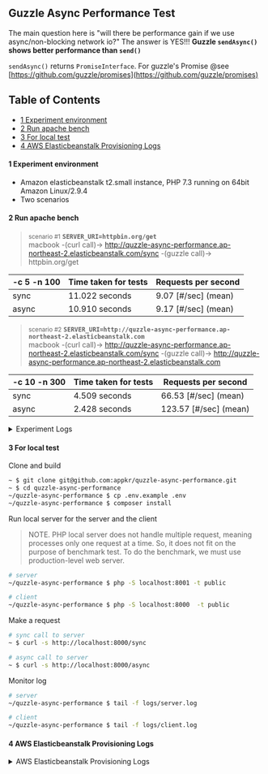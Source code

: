 ## Guzzle Async Performance Test

The main question here is "will there be performance gain if we use async/non-blocking network io?"
The answer is YES!!! **Guzzle `sendAsync()` shows better performance than `send()`**

`sendAsync()` returns `PromiseInterface`. For guzzle's Promise @see [https://github.com/guzzle/promises](https://github.com/guzzle/promises)

<!--ts-->
## Table of Contents
* [1 Experiment environment](#1-experiment-environment)
* [2 Run apache bench](#2-run-apache-bench)
* [3 For local test](#3-for-local-test)
* [4 AWS Elasticbeanstalk Provisioning Logs](#4-aws-elasticbeanstalk-provisioning-logs)
<!--te-->

#### 1 Experiment environment
- Amazon elasticbeanstalk t2.small instance, PHP 7.3 running on 64bit Amazon Linux/2.9.4
- Two scenarios 

#### 2 Run apache bench
> <small>scenario #1</small> **`SERVER_URI=httpbin.org/get`**<br/>
> macbook -(curl call)-> http://quzzle-async-performance.ap-northeast-2.elasticbeanstalk.com/sync -(guzzle call)-> httpbin.org/get

-c 5 -n 100|Time taken for tests|Requests per second
---|---|---
sync|11.022 seconds|9.07 [#/sec] (mean)
async|10.910 seconds|9.17 [#/sec] (mean)

> <small>scenario #2</small> **`SERVER_URI=http://quzzle-async-performance.ap-northeast-2.elasticbeanstalk.com`**<br/>
>  macbook -(curl call)-> http://quzzle-async-performance.ap-northeast-2.elasticbeanstalk.com/sync -(guzzle call)-> http://quzzle-async-performance.ap-northeast-2.elasticbeanstalk.com

-c 10 -n 300|Time taken for tests|Requests per second
---|---|---
sync|4.509 seconds|66.53 [#/sec] (mean)
async|2.428 seconds|123.57 [#/sec] (mean)

<details>
<summary>Experiment Logs</summary>

```bash
# ------------------------------------------------------------------------------
# SERVER_URI=httpbin.org/get
# ------------------------------------------------------------------------------

# This command will make 100 requests using 5 threads
~ $ ab -c 5 -n 100 -H "Accept: application/json" http://quzzle-async-performance.ap-northeast-2.elasticbeanstalk.com/sync

# Concurrency Level:      5
# Time taken for tests:   11.022 seconds
# Complete requests:      100
# Failed requests:        0
# Total transferred:      42900 bytes
# HTML transferred:       25100 bytes
# Requests per second:    9.07 [#/sec] (mean)
# Time per request:       551.119 [ms] (mean)
# Time per request:       110.224 [ms] (mean, across all concurrent requests)
# Transfer rate:          3.80 [Kbytes/sec] received
# 
# Connection Times (ms)
#               min  mean[+/-sd] median   max
# Connect:        7   10   2.0      9      17
# Processing:   398  501 104.6    496     876
# Waiting:      397  500 104.4    496     875
# Total:        406  511 105.3    506     884
# 
# Percentage of the requests served within a certain time (ms)
#   50%    506
#   66%    611
#   75%    613
#   80%    614
#   90%    615
#   95%    711
#   98%    715
#   99%    884
#  100%    884 (longest request)

~ $ ab -c 5 -n 100 -H "Accept: application/json" http://quzzle-async-performance.ap-northeast-2.elasticbeanstalk.com/async
# Concurrency Level:      5
# Time taken for tests:   10.910 seconds
# Complete requests:      100
# Failed requests:        0
# Total transferred:      42900 bytes
# HTML transferred:       25100 bytes
# Requests per second:    9.17 [#/sec] (mean)
# Time per request:       545.513 [ms] (mean)
# Time per request:       109.103 [ms] (mean, across all concurrent requests)
# Transfer rate:          3.84 [Kbytes/sec] received
# 
# Connection Times (ms)
#               min  mean[+/-sd] median   max
# Connect:        8   10   3.0     10      26
# Processing:   399  511  90.3    502     655
# Waiting:      399  511  90.2    502     655
# Total:        407  522  90.2    510     667
# 
# Percentage of the requests served within a certain time (ms)
#   50%    510
#   66%    613
#   75%    614
#   80%    614
#   90%    650
#   95%    663
#   98%    666
#   99%    667
#  100%    667 (longest request)

# ------------------------------------------------------------------------------
# SERVER_URI=http://quzzle-async-performance.ap-northeast-2.elasticbeanstalk.com
# ------------------------------------------------------------------------------

~ $ ab -c 10 -n 300 -H "Accept: application/json" http://quzzle-async-performance.ap-northeast-2.elasticbeanstalk.com/sync
# Concurrency Level:      10
# Time taken for tests:   4.509 seconds
# Complete requests:      300
# Failed requests:        0
# Total transferred:      57000 bytes
# HTML transferred:       3900 bytes
# Requests per second:    66.53 [#/sec] (mean)
# Time per request:       150.308 [ms] (mean)
# Time per request:       15.031 [ms] (mean, across all concurrent requests)
# Transfer rate:          12.34 [Kbytes/sec] received
# 
# Connection Times (ms)
#               min  mean[+/-sd] median   max
# Connect:        7    9   1.2      9      22
# Processing:    36  135 485.3     45    2833
# Waiting:       36  135 485.3     45    2833
# Total:         45  145 485.0     54    2841
# 
# Percentage of the requests served within a certain time (ms)
#   50%     54
#   66%     56
#   75%     58
#   80%     58
#   90%     64
#   95%     73
#   98%   2740
#   99%   2746
#  100%   2841 (longest request)

~ $ ab -c 10 -n 300 -H "Accept: application/json" http://quzzle-async-performance.ap-northeast-2.elasticbeanstalk.com/async
# Concurrency Level:      10
# Time taken for tests:   2.428 seconds
# Complete requests:      300
# Failed requests:        0
# Total transferred:      57000 bytes
# HTML transferred:       3900 bytes
# Requests per second:    123.57 [#/sec] (mean)
# Time per request:       80.925 [ms] (mean)
# Time per request:       8.093 [ms] (mean, across all concurrent requests)
# Transfer rate:          22.93 [Kbytes/sec] received
# 
# Connection Times (ms)
#               min  mean[+/-sd] median   max
# Connect:        8   11   3.5     11      37
# Processing:    36   65 100.7     45     608
# Waiting:       36   65 100.7     44     608
# Total:         47   77 100.9     55     619
# 
# Percentage of the requests served within a certain time (ms)
#   50%     55
#   66%     58
#   75%     60
#   80%     62
#   90%     77
#   95%    100
#   98%    614
#   99%    619
#  100%    619 (longest request)
```
</details>

#### 3 For local test

Clone and build
```bash
~ $ git clone git@github.com:appkr/quzzle-async-performance.git
~ $ cd quzzle-async-performance
~/quzzle-async-performance $ cp .env.example .env
~/quzzle-async-performance $ composer install 
```

Run local server for the server and the client
> NOTE. PHP local server does not handle multiple request, meaning processes only one request at a time.
> So, it does not fit on the purpose of benchmark test. To do the benchmark, we must use production-level web server.
```bash
# server
~/quzzle-async-performance $ php -S localhost:8001 -t public

# client
~/quzzle-async-performance $ php -S localhost:8000  -t public
```

Make a request
```bash
# sync call to server
~ $ curl -s http://localhost:8000/sync

# async call to server
~ $ curl -s http://localhost:8000/async
```

Monitor log
```bash
# server
~/quzzle-async-performance $ tail -f logs/server.log

# client
~/quzzle-async-performance $ tail -f logs/client.log
```

#### 4 AWS Elasticbeanstalk Provisioning Logs

<details>
<summary>AWS Elasticbeanstalk Provisioning Logs</summary>

Create eb(elasticbeanstalk) application
```bash
~/quzzle-async-performance $ eb init --profile appkr
# 10) ap-northeast-2 : Asia Pacific (Seoul)

# Enter Application Name
# (default is "quzzle-async-performance"):

# It appears you are using PHP. Is this correct?
# (Y/n):

# Select a platform version.
# 2) PHP 7.3

# Do you wish to continue with CodeCommit? (y/N) (default is n): N

# Do you want to set up SSH for your instances?
# (Y/n):

# Select a keypair.
# 1) aws-eb
```

Create eb(elasticbeanstalk) environment
```bash
~/quzzle-async-performance $ eb create benchmark -c quzzle-async-performance -i t2.small --envvars SERVER_URI=http://httpbin.org/get --profile appkr --region ap-northeast-2
# Creating application version archive "app-65cf-200426_105847".
# Uploading quzzle-async-performance/app-65cf-200426_105847.zip to S3. This may take a while.
# Upload Complete.
# Environment details for: benchmark
#   Application name: quzzle-async-performance
#   Region: ap-northeast-2
#   Deployed Version: app-65cf-200426_105847
#   Environment ID: e-uzfan9cb4a
#   Platform: arn:aws:elasticbeanstalk:ap-northeast-2::platform/PHP 7.3 running on 64bit Amazon Linux/2.9.4
#   Tier: WebServer-Standard-1.0
#   CNAME: quzzle-async-performance.ap-northeast-2.elasticbeanstalk.com
#   Updated: 2020-04-26 01:58:49.361000+00:00
# Printing Status:
# 2020-04-26 01:58:48    INFO    createEnvironment is starting.
# 2020-04-26 01:58:49    INFO    Using elasticbeanstalk-ap-northeast-2-628988759087 as Amazon S3 storage bucket for environment data.
# 2020-04-26 01:59:08    INFO    Created security group named: sg-0b06d7c51bff42e54
# 2020-04-26 01:59:10    INFO    Created load balancer named: awseb-e-u-AWSEBLoa-BKFL3XYL0Z2T
# 2020-04-26 01:59:25    INFO    Created security group named: awseb-e-uzfan9cb4a-stack-AWSEBSecurityGroup-161HNNCY6AHI3
# 2020-04-26 01:59:25    INFO    Created Auto Scaling launch configuration named: awseb-e-uzfan9cb4a-stack-AWSEBAutoScalingLaunchConfiguration-ICF5JCKMF71H
# 2020-04-26 02:00:27    INFO    Created Auto Scaling group named: awseb-e-uzfan9cb4a-stack-AWSEBAutoScalingGroup-O6FEUW3O1T0X
# 2020-04-26 02:00:27    INFO    Waiting for EC2 instances to launch. This may take a few minutes.
# 2020-04-26 02:00:27    INFO    Created Auto Scaling group policy named: arn:aws:autoscaling:ap-northeast-2:628988759087:scalingPolicy:e46a5851-fa37-46ae-bd35-0ddc9f11ad75:autoScalingGroupName/awseb-e-uzfan9cb4a-stack-AWSEBAutoScalingGroup-O6FEUW3O1T0X:policyName/awseb-e-uzfan9cb4a-stack-AWSEBAutoScalingScaleDownPolicy-1RCT7YQECGWW0
# 2020-04-26 02:00:27    INFO    Created Auto Scaling group policy named: arn:aws:autoscaling:ap-northeast-2:628988759087:scalingPolicy:5e95b072-5c6d-4063-8973-622f6f4e70e2:autoScalingGroupName/awseb-e-uzfan9cb4a-stack-AWSEBAutoScalingGroup-O6FEUW3O1T0X:policyName/awseb-e-uzfan9cb4a-stack-AWSEBAutoScalingScaleUpPolicy-1AFRE9R89DSNE
# 2020-04-26 02:00:28    INFO    Created CloudWatch alarm named: awseb-e-uzfan9cb4a-stack-AWSEBCloudwatchAlarmHigh-7LSRCD6OU5OT
# 2020-04-26 02:00:28    INFO    Created CloudWatch alarm named: awseb-e-uzfan9cb4a-stack-AWSEBCloudwatchAlarmLow-1UB1UNQAXQPO
# 2020-04-26 02:00:59    INFO    Application available at quzzle-async-performance.ap-northeast-2.elasticbeanstalk.com.
# 2020-04-26 02:01:00    INFO    Successfully launched environment: benchmark
```

Deploy a new version
```bash
~/quzzle-async-performance $ eb deploy benchmark  --label="v0.0.5" --verbose --timeout=10 --profile appkr --region ap-northeast-2
# INFO: Deploying code to benchmark in region ap-northeast-2
# Creating application version archive "v0.0.5".
# INFO: creating zip using git archive HEAD
# INFO: git archive output: .ebextensions/
# .ebextensions/01-command.config
# .env.example
# .gitignore
# README.md
# composer.json
# composer.lock
# logs/
# logs/.gitignore
# public/
# public/.htaccess
# public/index.php
# src/
# src/Client/
# src/Client/AsyncController.php
# src/Client/DomainService.php
# src/Client/SyncController.php
# src/Common/
# src/Common/Logger.php
# src/Server/
# src/Server/FooBarController.php
# INFO: Uploading archive to s3 location: quzzle-async-performance/v0.0.5.zip
# Uploading quzzle-async-performance/v0.0.5.zip to S3. This may take a while.
# Upload Complete.
# INFO: Creating AppVersion v0.0.5
# 2020-04-26 03:20:27    INFO    Environment update is starting.
# 2020-04-26 03:21:06    INFO    Deploying new version to instance(s).
# 2020-04-26 03:21:36    INFO    New application version was deployed to running EC2 instances.
# 2020-04-26 03:21:36    INFO    Environment update completed successfully.
```
</details>
